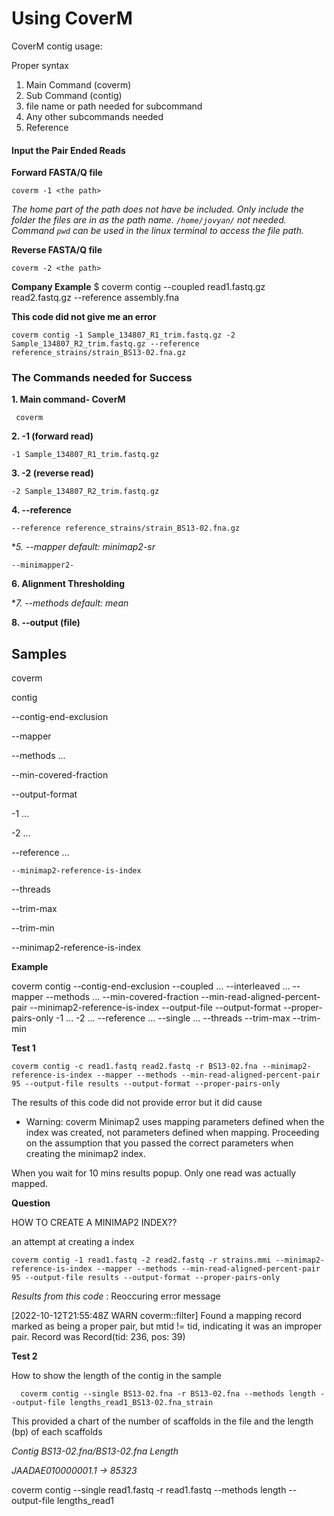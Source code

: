 # Using CoverM

CoverM contig usage: 

Proper syntax

1. Main Command (coverm)
2. Sub Command (contig)
3. file name or path needed for subcommand
4. Any other subcommands needed
5. Reference

#### Input the Pair Ended Reads

**Forward FASTA/Q file**

  `coverm -1 <the path>`

  *The home part of the path does not have be included. Only include the folder the files are in as the path name. `/home/jovyan/` not needed. Command `pwd` can be used in the linux terminal to access the file path.*

**Reverse FASTA/Q file**

  `coverm -2 <the path>`

**Company Example**
  $ coverm contig --coupled read1.fastq.gz read2.fastq.gz --reference assembly.fna

**This code did not give me an error**
```
coverm contig -1 Sample_134807_R1_trim.fastq.gz -2 Sample_134807_R2_trim.fastq.gz --reference reference_strains/strain_BS13-02.fna.gz
```



### The Commands needed for Success

**1. Main command- CoverM**
 
 ```
  coverm
  ```

**2. -1 (forward read)**

```
-1 Sample_134807_R1_trim.fastq.gz
```

**3. -2 (reverse read)**

```
-2 Sample_134807_R2_trim.fastq.gz
```

**4. --reference** 

```
--reference reference_strains/strain_BS13-02.fna.gz
```

**5. --mapper *default: minimap2-sr**

```
--minimapper2-
```

**6. Alignment Thresholding**

**7. --methods *default: mean**

**8.  --output (file)**

## Samples


coverm 

contig 

--contig-end-exclusion <contig-end-exclusion> 
  
--mapper <mapper>
  
--methods <methods>...
  
--min-covered-fraction <min-covered-fraction> 
  
--output-format <output-format> 
  
  -1 <read1>...
  
  -2 <read2>... 
  
--reference <reference>... 
  
    --minimap2-reference-is-index 
  
--threads <threads> 
  
--trim-max <trim-max>
  
--trim-min <trim-min>  

  

--minimap2-reference-is-index  
  

  
  **Example**
  
  coverm contig --contig-end-exclusion <contig-end-exclusion> --coupled <coupled>... --interleaved <interleaved>... --mapper <mapper> --methods <methods>... --min-covered-fraction <min-covered-fraction> --min-read-aligned-percent-pair <min-read-aligned-percent-pair> --minimap2-reference-is-index --output-file <output-file> --output-format <output-format> --proper-pairs-only -1 <read1>... -2 <read2>... --reference <reference>... --single <single>... --threads <threads> --trim-max <trim-max> --trim-min <trim-min>
  
**Test 1**
```
coverm contig -c read1.fastq read2.fastq -r BS13-02.fna --minimap2-reference-is-index --mapper --methods --min-read-aligned-percent-pair 95 --output-file results --output-format --proper-pairs-only
```
  
The results of this code did not provide error but it did cause  
 - Warning: coverm Minimap2 uses mapping parameters defined when the index was created, not parameters defined when mapping. Proceeding on the assumption that you passed the correct parameters when creating the minimap2 index.
  
When you wait for 10 mins results popup. Only one read was actually mapped. 
  
  
**Question**
  
 HOW TO CREATE A MINIMAP2 INDEX??
 
  an attempt at creating a index
  
```
coverm contig -1 read1.fastq -2 read2.fastq -r strains.mmi --minimap2-reference-is-index --mapper --methods --min-read-aligned-percent-pair 95 --output-file results --output-format --proper-pairs-only
```
*Results from this code* : Reoccuring error message
  
 [2022-10-12T21:55:48Z WARN  coverm::filter] Found a mapping record marked as being a proper pair, but mtid != tid, indicating it was an improper pair. Record was Record(tid: 236, pos: 39)
 
**Test 2**
  
How to show the length of the contig in the sample
  
```
  coverm contig --single BS13-02.fna -r BS13-02.fna --methods length --output-file lengths_read1_BS13-02.fna_strain
 ```
This provided a chart of the number of scaffolds in the file and the length (bp) of each scaffolds 
  
*Contig	BS13-02.fna/BS13-02.fna Length*
  
*JAADAE010000001.1 -> 85323*
  
coverm contig --single read1.fastq -r read1.fastq --methods length --output-file lengths_read1

